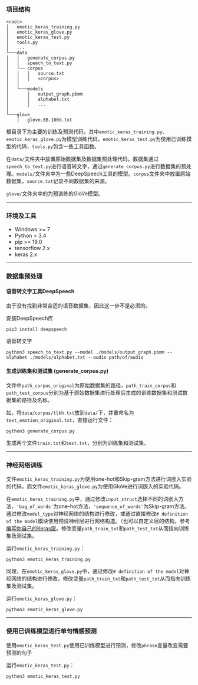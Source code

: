 ### 项目结构

```
<root>
│   emotic_keras_training.py
│   emotic_keras_glove.py
│   emotic_keras_test.py
│   tools.py
│   ...
└───data
│   │   generate_corpus.py
│   │   speech_to_text.py
│   └── corpus
│   │   │   source.txt
│   │   │   <corpus>
│   │   
│   └───models
│       │   output_graph.pbmm
│       │   alphabet.txt
│       │   ...
│   
└───glove
    │   glove.6B.100d.txt
```

根目录下为主要的训练及预测代码，其中`emotic_keras_training.py`、`emotic_keras_glove.py`为模型训练代码，`emotic_keras_test.py`为使用已训练模型的代码，`tools.py`包含一些工具函数。

在`data/`文件夹中放置原始数据集及数据集预处理代码。数据集通过`speech_to_text.py`进行语音转文字，通过`generate_corpus.py`进行数据集的预处理。`models/`文件夹中为一些DeepSpeech工具的模型。`corpus`文件夹中放置原始数据集，`source.txt`记录不同数据集的来源。

`glove/`文件夹中的为预训练的GloVe模型。

---

### 环境及工具

* Windows >= 7
* Python > 3.4
* pip >= 19.0
* tensorflow 2.x
* keras 2.x

---

### 数据集预处理

#### 语音转文字工具DeepSpeech

由于没有找到非常合适的语音数据集，因此这一步不是必须的。

安装DeepSpeech库

```
pip3 install deepspeech
```

语音转文字

```
python3 speech_to_text.py --model ./models/output_graph.pbmm --alphabet ./models/alphabet.txt --audio path/of/audio
```

#### 生成训练集和测试集 (generate_corpus.py)

文件中`path_corpus_original`为原始数据集的路径，`path_train_corpus`和`path_test_corpus`分别为基于原始数据集进行处理后生成的训练数据集和测试数据集的路径及名称。

如，将`data/corpus/tlkh.txt`放到`data/`下，并重命名为`text_emotion_original.txt`，直接运行文件：

```
python3 generate_corpus.py
```

生成两个文件`train.txt`和`test.txt`，分别为训练集和测试集。

---

### 神经网络训练

文件`emotic_keras_training.py`为使用one-hot和Skip-gram方法进行词嵌入实验的代码，而文件`emotic_keras_glove.py`为使用GloVe进行词嵌入的实验代码。

在`emotic_keras_training.py`中，通过修改`input_struct`选择不同的词嵌入方法，`'bag_of_words'`为one-hot方法，`'sequence_of_words'`为Skip-gram方法。通过修改`model_type`对神经网络的结构进行修改，或通过直接修改`# definition of the model`模块使用预设神经层进行网络构造。（也可以自定义层的结构，参考[编写你自己的Keras层](https://keras.io/zh/layers/writing-your-own-keras-layers/)。修改变量`path_train_txt`和`path_test_txt`从而指向训练集及测试集。

运行`emotic_keras_training.py`：

```
python3 emotic_keras_training.py
```

同理，在`emotic_keras_glove.py`中，通过修改`# definition of the model`对神经网络的结构进行修改，修改变量`path_train_txt`和`path_test_txt`从而指向训练集及测试集。

运行`emotic_keras_glove.py`：

```
python3 emotic_keras_glove.py
```

---

### 使用已训练模型进行单句情感预测

使用`emotic_keras_test.py`使用已训练模型进行预测，修改`phrase`变量改变需要预测的句子

运行`emotic_keras_test.py`：

```
python3 emotic_keras_test.py
```
